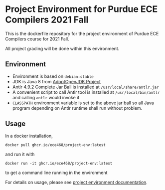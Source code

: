 # Project Environment for Purdue ECE Compilers 2021 Fall

This is the dockerfile repository for the project environment of Purdue ECE Compilers course for 2021 Fall.

All project grading will be done within this environment.

## Environment

- Environment is based on `debian:stable`
- JDK is Java 8 from [AdoptOpenJDK Project](https://adoptopenjdk.net/)
- Antlr 4.9.2 Complete Jar Ball is installed at `/usr/local/share/antlr.jar`
- A convenient script to call Antlr tool is installed at `/usr/local/bin/antlr` and calling `antlr` would invoke it
- `CLASSPATH` environment variable is set to the above jar ball so all Java program depending on Antlr runtime shall run without problem.

## Usage

In a docker installation,

```(bash)
docker pull ghcr.io/ece468/project-env:latest
```

and run it with

```(bash)
docker run -it ghcr.io/ece468/project-env:latest
```

to get a command line running in the environment

For details on usage, please see [project environment documentation](https://cap.ecn.purdue.edu/compilers/project/).